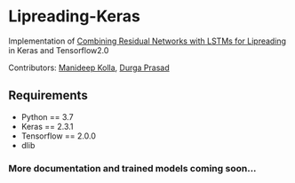 # Lipreading-Keras
Implementation of [Combining Residual Networks with LSTMs for Lipreading](https://arxiv.org/abs/1703.04105) in Keras and Tensorflow2.0

Contributors: [Manideep Kolla](https://github.com/manideep2510), [Durga Prasad](https://github.com/durga-prasad1)

## Requirements

- Python == 3.7
- Keras == 2.3.1
- Tensorflow == 2.0.0
- dlib

### More documentation and trained models coming soon...
